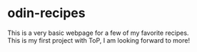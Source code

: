 # odin-recipes
This is a very basic webpage for a few of my favorite recipes. 
<br>
This is my first project with ToP, I am looking forward to more!